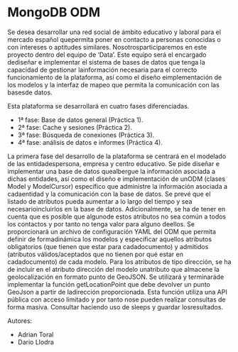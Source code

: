 # MongoDB ODM
Se desea desarrollar una red social de ámbito educativo y laboral para el mercado español quepermita poner en contacto a personas conocidas o con intereses o aptitudes similares.
 Nosotrosparticiparemos en este proyecto dentro del equipo de ‘Data’.
 Este equipo será el encargado dediseñar e implementar el sistema de bases de datos que tenga la capacidad de gestionar lainformación necesaria para el correcto funcionamiento de la plataforma, así como el diseño eimplementación de los modelos y la interfaz de mapeo que permita la comunicación con las basesde datos.

Esta plataforma se desarrollará en cuatro fases diferenciadas.
- 1ª fase: Base de datos general (Práctica 1).
- 2ª fase: Cache y sesiones (Práctica 2).
- 3ª fase: Búsqueda de conexiones (Práctica 3).
- 4ª fase: análisis de datos e informes (Práctica 4).


La primera fase del desarrollo de la plataforma se centrará en el modelado de las entidadespersona, empresa y centro educativo.
 Se pide diseñar e implementar una base de datos quealbergue la información asociada a dichas entidades, así como el diseño e implementación de unODM (clases Model y ModelCursor) específico que administre la información asociada a cadaentidad y la comunicación con la base de datos.
Se prevé que el listado de atributos pueda aumentar a lo largo del tiempo y sea necesarioincluirlos en la base de datos.
 Adicionalmente, se ha de tener en cuenta que es posible que algunode estos atributos no sea común a todos los contactos y por tanto no tenga valor para alguno deellos.
 Se proporcionará un archivo de configuración YAML del ODM que permita definir de formadinámica los modelos y especificar aquellos atributos obligatorios (que tienen que estar para cadadocumento) y admitidos (atributos válidos/aceptados que no tienen por qué estar en cadadocumento) de cada modelo.
Para los atributos de tipo dirección, se ha de incluir en el atributo dirección del modelo unatributo que almacene la geolocalización en formato punto de GeoJSON.
 Se utilizará y terminaráde implementar la función getLocationPoint que debe devolver un punto GeoJson a partir de ladirección proporcionada.
 Esta función utiliza una API pública con acceso limitado y por tanto nose pueden realizar consultas de forma masiva.
 Consultar haciendo uso de sleeps y guardar losresultados.

Autores:
- Adrian Toral
- Dario Llodra
